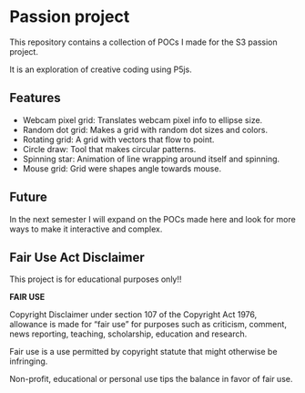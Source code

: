 
# Passion project

This repository contains a collection of POCs I made for the S3 passion project.

It is an exploration of creative coding using P5js.




## Features

- Webcam pixel grid: Translates webcam pixel info to ellipse size.
- Random dot grid: Makes a grid with random dot sizes and colors.
- Rotating grid: A grid with vectors that flow to point.
- Circle draw: Tool that makes circular patterns.
- Spinning star: Animation of line wrapping around itself and spinning.
- Mouse grid: Grid were shapes angle towards mouse.


## Future

In the next semester I will expand on the POCs made here and look for more ways to make it interactive and complex.
## Fair Use Act Disclaimer

This project is for educational purposes only!!

**FAIR USE**

Copyright Disclaimer under section 107 of the Copyright Act 1976, allowance is made for “fair use” for purposes such as criticism, comment, news reporting, teaching, scholarship, education and research.

Fair use is a use permitted by copyright statute that might otherwise be infringing. 

Non-profit, educational or personal use tips the balance in favor of fair use. 